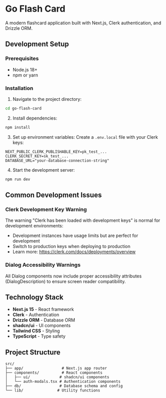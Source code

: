 # Go Flash Card

A modern flashcard application built with Next.js, Clerk authentication, and Drizzle ORM.

## Development Setup

### Prerequisites
- Node.js 18+ 
- npm or yarn

### Installation

1. Navigate to the project directory:
```bash
cd go-flash-card
```

2. Install dependencies:
```bash
npm install
```

3. Set up environment variables:
Create a `.env.local` file with your Clerk keys:
```env
NEXT_PUBLIC_CLERK_PUBLISHABLE_KEY=pk_test_...
CLERK_SECRET_KEY=sk_test_...
DATABASE_URL="your-database-connection-string"
```

4. Start the development server:
```bash
npm run dev
```

## Common Development Issues

### Clerk Development Key Warning
The warning "Clerk has been loaded with development keys" is normal for development environments:

- Development instances have usage limits but are perfect for development
- Switch to production keys when deploying to production
- Learn more: https://clerk.com/docs/deployments/overview

### Dialog Accessibility Warnings
All Dialog components now include proper accessibility attributes (DialogDescription) to ensure screen reader compatibility.

## Technology Stack

- **Next.js 15** - React framework
- **Clerk** - Authentication
- **Drizzle ORM** - Database ORM  
- **shadcn/ui** - UI components
- **Tailwind CSS** - Styling
- **TypeScript** - Type safety

## Project Structure

```
src/
├── app/                 # Next.js app router
├── components/          # React components
│   ├── ui/             # shadcn/ui components
│   └── auth-modals.tsx # Authentication components
├── db/                 # Database schema and config
└── lib/               # Utility functions
```
